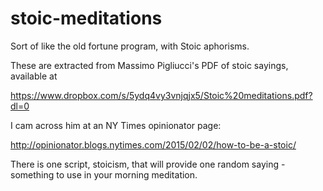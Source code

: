 # stoic-meditations
Sort of like the old fortune program, with Stoic aphorisms.

These are extracted from Massimo Pigliucci's PDF of stoic sayings, available at

https://www.dropbox.com/s/5ydq4vy3vnjqjx5/Stoic%20meditations.pdf?dl=0

I cam across him at an NY Times opinionator page:

http://opinionator.blogs.nytimes.com/2015/02/02/how-to-be-a-stoic/

There is one script, stoicism, that will provide one random saying -
something to use in your morning meditation.
